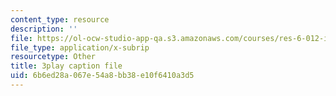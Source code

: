 ```yaml
---
content_type: resource
description: ''
file: https://ol-ocw-studio-app-qa.s3.amazonaws.com/courses/res-6-012-introduction-to-probability-spring-2018/6b6ed28a067e54a8bb38e10f6410a3d5_IC-pnm6PEGk.vtt
file_type: application/x-subrip
resourcetype: Other
title: 3play caption file
uid: 6b6ed28a-067e-54a8-bb38-e10f6410a3d5
---
```


